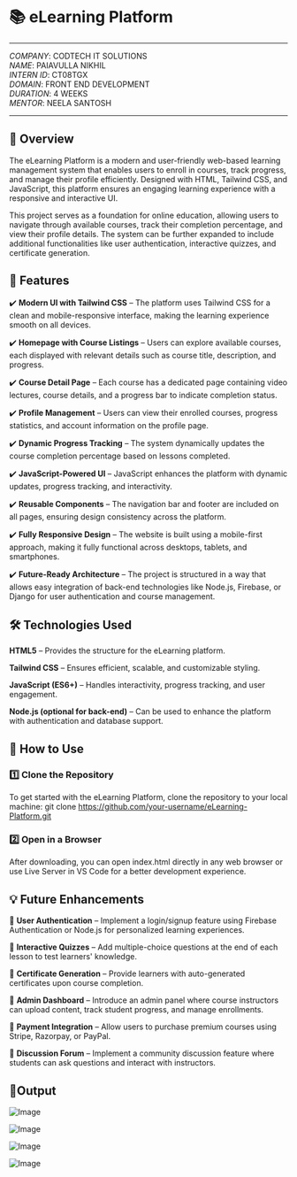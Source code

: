 # 📚 eLearning Platform

---

*COMPANY*: CODTECH IT SOLUTIONS  
*NAME*: PAIAVULLA NIKHIL  
*INTERN ID*: CT08TGX  
*DOMAIN*: FRONT END DEVELOPMENT  
*DURATION*: 4 WEEKS  
*MENTOR*: NEELA SANTOSH

---

## 🚀 Overview
The eLearning Platform is a modern and user-friendly web-based learning management system that enables users to enroll in courses, track progress, and manage their profile efficiently. Designed with HTML, Tailwind CSS, and JavaScript, this platform ensures an engaging learning experience with a responsive and interactive UI.

This project serves as a foundation for online education, allowing users to navigate through available courses, track their completion percentage, and view their profile details. The system can be further expanded to include additional functionalities like user authentication, interactive quizzes, and certificate generation.

## 🎯 Features
✔️ **Modern UI with Tailwind CSS** – The platform uses Tailwind CSS for a clean and mobile-responsive interface, making the learning experience smooth on all devices.

✔️ **Homepage with Course Listings** – Users can explore available courses, each displayed with relevant details such as course title, description, and progress.

✔️ **Course Detail Page** – Each course has a dedicated page containing video lectures, course details, and a progress bar to indicate completion status.

✔️ **Profile Management** – Users can view their enrolled courses, progress statistics, and account information on the profile page.

✔️ **Dynamic Progress Tracking** – The system dynamically updates the course completion percentage based on lessons completed.

✔️ **JavaScript-Powered UI** – JavaScript enhances the platform with dynamic updates, progress tracking, and interactivity.

✔️ **Reusable Components** – The navigation bar and footer are included on all pages, ensuring design consistency across the platform.

✔️ **Fully Responsive Design** – The website is built using a mobile-first approach, making it fully functional across desktops, tablets, and smartphones.

✔️ **Future-Ready Architecture** – The project is structured in a way that allows easy integration of back-end technologies like Node.js, Firebase, or Django for user authentication and course management.

## 🛠️ Technologies Used

**HTML5** – Provides the structure for the eLearning platform.

**Tailwind CSS** – Ensures efficient, scalable, and customizable styling.

**JavaScript (ES6+)** – Handles interactivity, progress tracking, and user engagement.

**Node.js (optional for back-end)** – Can be used to enhance the platform with authentication and database support.

## 📌 How to Use

### 1️⃣ Clone the Repository

To get started with the eLearning Platform, clone the repository to your local machine:
git clone https://github.com/your-username/eLearning-Platform.git

### 2️⃣ Open in a Browser
After downloading, you can open index.html directly in any web browser or use Live Server in VS Code for a better development experience.

## 💡 Future Enhancements
🔹 **User Authentication** – Implement a login/signup feature using Firebase Authentication or Node.js for personalized learning experiences.

🔹 **Interactive Quizzes** – Add multiple-choice questions at the end of each lesson to test learners' knowledge.

🔹 **Certificate Generation** – Provide learners with auto-generated certificates upon course completion.

🔹 **Admin Dashboard** – Introduce an admin panel where course instructors can upload content, track student progress, and manage enrollments.

🔹 **Payment Integration** – Allow users to purchase premium courses using Stripe, Razorpay, or PayPal.

🔹 **Discussion Forum** – Implement a community discussion feature where students can ask questions and interact with instructors.

## 📝Output

![Image](https://github.com/user-attachments/assets/131736a4-329c-4be6-a99b-459be39ff9a1)

![Image](https://github.com/user-attachments/assets/50d16979-5dd6-4599-b8c4-c1f16230b065)

![Image](https://github.com/user-attachments/assets/2863a94b-44a7-4bcf-b5b4-2776aed6410a)

![Image](https://github.com/user-attachments/assets/a23664d1-ce6c-4053-b746-b73a91cf4658)

